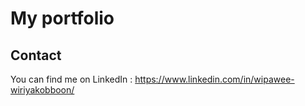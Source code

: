 # My portfolio

## Contact
You can find me on LinkedIn : https://www.linkedin.com/in/wipawee-wiriyakobboon/
